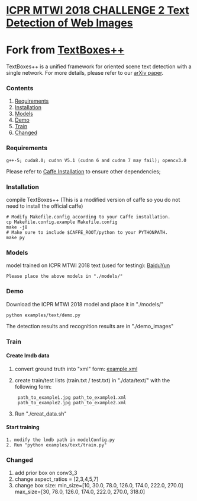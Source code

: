# [ICPR MTWI 2018 CHALLENGE 2 Text Detection of Web Images](https://tianchi.aliyun.com/competition/introduction.htm?spm=5176.100066.0.0.6acdd780mq0dGw&raceId=231651)

# Fork from [TextBoxes++](https://github.com/MhLiao/TextBoxes_plusplus)

TextBoxes++ is a unified framework for oriented scene text detection with a single network. For more details, please refer to our [arXiv paper](https://arxiv.org/abs/1801.02765). 

### Contents
1. [Requirements](#requirements)
2. [Installation](#installation)
3. [Models](#models)
4. [Demo](#demo)
5. [Train](#train)
6. [Changed](#changed)

### Requirements
    g++-5; cuda8.0; cudnn V5.1 (cudnn 6 and cudnn 7 may fail); opencv3.0
  
Please refer to [Caffe Installation](http://caffe.berkeleyvision.org/install_apt.html) to ensure other dependencies;

### Installation

compile TextBoxes++ (This is a modified version of caffe so you do not need to install the official caffe)
  ```Shell
  # Modify Makefile.config according to your Caffe installation.
  cp Makefile.config.example Makefile.config
  make -j8
  # Make sure to include $CAFFE_ROOT/python to your PYTHONPATH.
  make py
  ```

  
### Models

model trained on ICPR MTWI 2018 text (used for testing):
[BaiduYun](https://pan.baidu.com/s/1tlF3zjnEkA8dk7SoNpvv2A)
    
    Please place the above models in "./models/"
    
    

### Demo 
Download the ICPR MTWI 2018 model and place it in "./models/"
  ```Shell
  python examples/text/demo.py
  ```
The detection results and recognition results are in "./demo_images"

### Train

#### Create lmdb data

1. convert ground truth into "xml" form: [example.xml](./data/example.xml)
    
2. create train/test lists (train.txt / test.txt) in "./data/text/" with the following form: 

        path_to_example1.jpg path_to_example1.xml
        path_to_example2.jpg path_to_example2.xml
            
3. Run "./creat_data.sh"
    
#### Start training
    
    1. modify the lmdb path in modelConfig.py
    2. Run "python examples/text/train.py"

### Changed

1. add prior box on conv3_3
2. change aspect_ratios = [2,3,4,5,7]
3. change box size: 
min_size=[10, 30.0, 78.0, 126.0, 174.0, 222.0, 270.0]
max_size=[30, 78.0, 126.0, 174.0, 222.0, 270.0, 318.0]
